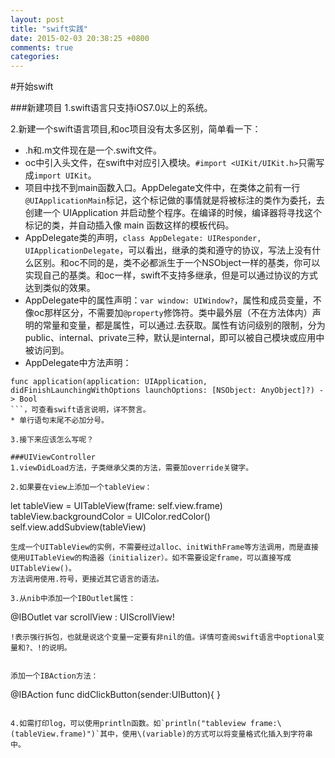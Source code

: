 ```yaml
---
layout: post
title: "swift实践"
date: 2015-02-03 20:38:25 +0800
comments: true
categories: 
---
```


#开始swift

###新建项目
1.swift语言只支持iOS7.0以上的系统。

2.新建一个swift语言项目,和oc项目没有太多区别，简单看一下：

* .h和.m文件现在是一个.swift文件。
* oc中引入头文件，在swift中对应引入模块。`#import <UIKit/UIKit.h>`只需写成`import UIKit`。
* 项目中找不到main函数入口。AppDelegate文件中，在类体之前有一行`@UIApplicationMain`标记，这个标记做的事情就是将被标注的类作为委托，去创建一个 UIApplication 并启动整个程序。在编译的时候，编译器将寻找这个标记的类，并自动插入像 main 函数这样的模板代码。
* AppDelegate类的声明，`class AppDelegate: UIResponder, UIApplicationDelegate`，可以看出，继承的类和遵守的协议，写法上没有什么区别。和oc不同的是，类不必都派生于一个NSObject一样的基类，你可以实现自己的基类。和oc一样，swift不支持多继承，但是可以通过协议的方式达到类似的效果。
* AppDelegate中的属性声明：`var window: UIWindow?`，属性和成员变量，不像oc那样区分，不需要加`@property`修饰符。类中最外层（不在方法体内）声明的常量和变量，都是属性，可以通过.去获取。属性有访问级别的限制，分为public、internal、private三种，默认是internal，即可以被自己模块或应用中被访问到。
* AppDelegate中方法声明：
```
func application(application: UIApplication, didFinishLaunchingWithOptions launchOptions: [NSObject: AnyObject]?) -> Bool 
```，可查看swift语言说明，详不赘言。
* 单行语句末尾不必加分号。

3.接下来应该怎么写呢？

###UIViewController
1.viewDidLoad方法，子类继承父类的方法，需要加override关键字。

2.如果要在view上添加一个tableView：
```
let tableView = UITableView(frame: self.view.frame)
tableView.backgroundColor = UIColor.redColor()
self.view.addSubview(tableView)
```
生成一个UITableView的实例，不需要经过alloc、initWithFrame等方法调用，而是直接使用UITableView的构造器（initializer）。如不需要设定frame，可以直接写成UITableView()。
方法调用使用.符号，更接近其它语言的语法。

3.从nib中添加一个IBOutlet属性：
```
@IBOutlet var scrollView : UIScrollView!
```
!表示强行拆包，也就是说这个变量一定要有非nil的值。详情可查阅swift语言中optional变量和?、!的说明。


添加一个IBAction方法：
```
@IBAction func didClickButton(sender:UIButton){
}
```

4.如需打印log，可以使用println函数。如`println("tableview frame:\(tableView.frame)")`其中，使用\(variable)的方式可以将变量格式化插入到字符串中。
